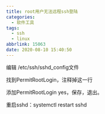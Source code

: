 ```yaml
---
title: root用户无法远程ssh登陆
categories:
  - 软件工具
tags:
  - ssh
  - linux
abbrlink: 15063
date: 2020-08-10 15:40:50
---
```

编辑 /etc/ssh/sshd_config文件

找到PermitRootLogin，注释掉这一行

添加PermitRootLogin yes，保存，退出。

重启sshd：systemctl restart sshd
